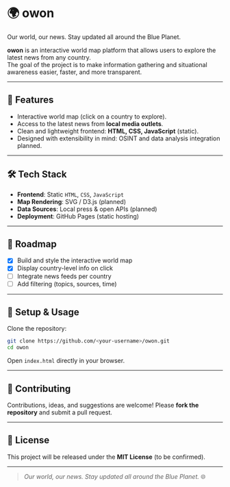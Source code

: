 # 🌍 owon

Our world, our news. Stay updated all around the Blue Planet.


**owon** is an interactive world map platform that allows users to explore the latest news from any country.  
The goal of the project is to make information gathering and situational awareness easier, faster, and more transparent.

---

## 🚀 Features
- Interactive world map (click on a country to explore).
- Access to the latest news from **local media outlets**.
- Clean and lightweight frontend: **HTML, CSS, JavaScript** (static).
- Designed with extensibility in mind: OSINT and data analysis integration planned.

---

## 🛠️ Tech Stack
- **Frontend**: Static `HTML`, `CSS`, `JavaScript`
- **Map Rendering**: SVG / D3.js (planned)
- **Data Sources**: Local press & open APIs (planned)
- **Deployment**: GitHub Pages (static hosting)

---

## 📌 Roadmap
- [X] Build and style the interactive world map  
- [X] Display country-level info on click  
- [ ] Integrate news feeds per country  
- [ ] Add filtering (topics, sources, time)  

---

## 🔧 Setup & Usage
Clone the repository:
```bash
git clone https://github.com/<your-username>/owon.git
cd owon
````

Open `index.html` directly in your browser.

---

## 🤝 Contributing

Contributions, ideas, and suggestions are welcome!
Please **fork the repository** and submit a pull request.

---

## 📜 License

This project will be released under the **MIT License** (to be confirmed).

---

> *Our world, our news. Stay updated all around the Blue Planet.* 🌐